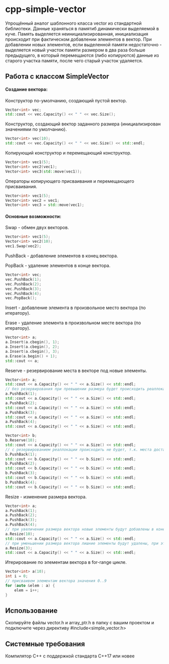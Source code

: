 # cpp-simple-vector
Упрощённый аналог шаблонного класса vector из стандартной библиотеки.
Данные храняться в памятиб динамически выделяемой в куче. Память выделяется неинициализированная, инициализация происходит при фактическом добавлении элементов в вектор.
При добавлении новых элементов, если выделенной памяти недостаточно - выделяется новый участок памяти размером в два раза больше предыдущего, в который перемещаются
(либо копируются) данные из старого участка памяти, после чего старый участок удаляется.
## Работа с классом SimpleVector
#### Создание вектора:
Конструктор по-умолчанию, создающий пустой вектор.
```CPP
Vector<int> vec;
std::cout << vec.Capacity() << " " << vec.Size();
```
Конструктор, создающий вектор заданного размера (инициализирован значениями по умолчанию).
```CPP
Vector<int> vec(10);
std::cout << vec.Capacity() << " " << vec.Size() << std::endl;
```
Копирующий конструктор и перемещающий конструктор.
```CPP
Vector<int> vec1(5);
Vector<int> vec2(vec1);
Vector<int> vec3(std::move(vec1));
```
Операторы копирующего присваивания и перемещающего присваивания.
```CPP
Vector<int> vec1(5);
Vector<int> vec2 = vec1;
Vector<int> vec3 = std::move(vec1);
```
#### Основные возможности:
Swap - обмен двух векторов.
```CPP
Vector<int> vec1(5);
Vector<int> vec2(10);
vec1.Swap(vec2);
```
PushBack - добавление элементов в конец вектора.

PopBack - удаление элементов в конце вектора.
```CPP
Vector<int> vec;
vec.PushBack(1);
vec.PushBack(2);
vec.PushBack(3);
vec.PushBack(4);
vec.PopBack();
```
Insert - добавление элемента в произвольное место вектора (по итератору).

Erase - удаление элемента в произвольном месте вектора (по итератору).
```CPP
Vector<int> a;
a.Insert(a.cbegin(), 1);
a.Insert(a.cbegin(), 2);
a.Insert(a.cbegin(), 3);
a.Erase(a.begin() + 1);
std::cout << a;
```
Reserve - резервирование места в векторе под новые элементы.
```CPP
Vector<int> a;
std::cout << a.Capacity() << " " << a.Size() << std::endl;
// без резервирования при превышении размера будет происходить реаллокация
a.PushBack(1);
std::cout << a.Capacity() << " " << a.Size() << std::endl;
a.PushBack(2);
std::cout << a.Capacity() << " " << a.Size() << std::endl;
a.PushBack(3);
std::cout << a.Capacity() << " " << a.Size() << std::endl;
a.PushBack(4);
std::cout << a.Capacity() << " " << a.Size() << std::endl;

Vector<int> b;
b.Reserve(10);
std::cout << a.Capacity() << " " << a.Size() << std::endl;
// с резервированием реаллокации происходить не будет, т.к. места достаточно для размещения новых элементов
b.PushBack(1);
std::cout << b.Capacity() << " " << b.Size() << std::endl;
b.PushBack(2);
std::cout << b.Capacity() << " " << b.Size() << std::endl;
b.PushBack(3);
std::cout << b.Capacity() << " " << b.Size() << std::endl;
b.PushBack(4);
std::cout << b.Capacity() << " " << b.Size() << std::endl;
```
Resize - изменение размера вектора.
```CPP
Vector<int> a;
a.PushBack(1);
a.PushBack(2);
a.PushBack(3);
a.PushBack(4);
// при увеличении размера вектора новые элементы будут добавлены в конец вектора со значениями по умолчанию
a.Resize(10);
std::cout << a.Capacity() << " " << a.Size() << std::endl;
// при уменьшении размера вектора лишние элементы будут удалены, при этом ёмкость вектора не уменьшится
a.Resize(3);
std::cout << a.Capacity() << " " << a.Size() << std::endl;
```
Итерирование по элементам вектора в for-range цикле.
```CPP
Vector<int> a(10);
int i = 0;
// присваивем элементам вектора значения 0..9
for (auto &elem : a) {
    elem = i++;
}
```
## Использование
Скопируйте файлы vector.h и array_ptr.h в папку с вашим проектом и подключите через директиву #include<simple_vector.h>
## Системные требования
Компилятор С++ с поддержкой стандарта C++17 или новее
